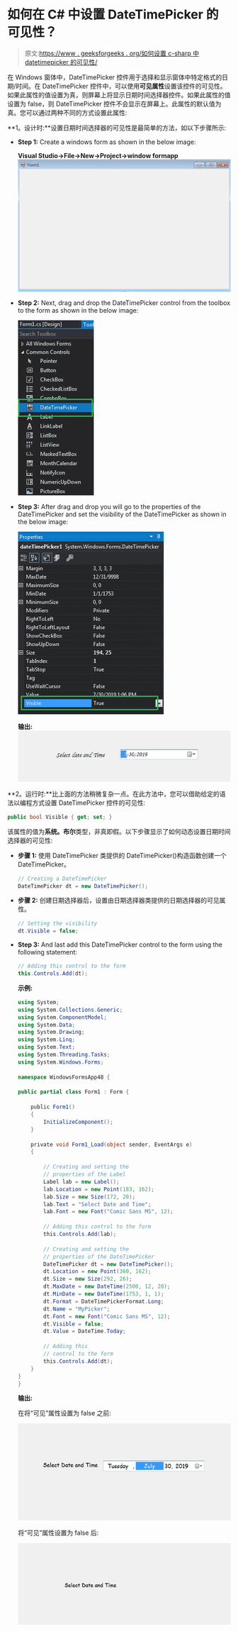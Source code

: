 # 如何在 C# 中设置 DateTimePicker 的可见性？

> 原文:[https://www . geeksforgeeks . org/如何设置 c-sharp 中 datetimepicker 的可见性/](https://www.geeksforgeeks.org/how-to-set-the-visibility-of-datetimepicker-in-c-sharp/)

在 Windows 窗体中，DateTimePicker 控件用于选择和显示窗体中特定格式的日期/时间。在 DateTimePicker 控件中，可以使用**可见属性**设置该控件的可见性。如果此属性的值设置为真，则屏幕上将显示日期时间选择器控件。如果此属性的值设置为 false，则 DateTimePicker 控件不会显示在屏幕上。此属性的默认值为真。您可以通过两种不同的方式设置此属性:

**1。设计时:**设置日期时间选择器的可见性是最简单的方法，如以下步骤所示:

*   **Step 1:** Create a windows form as shown in the below image:

    **Visual Studio->File->New->Project->window formapp**
    ![](img/de9202f1f4646167e60ea580d67273d9.png)

*   **Step 2:** Next, drag and drop the DateTimePicker control from the toolbox to the form as shown in the below image:

    ![](img/1e722a2fb337b7d3bb23498b9f24712d.png)

*   **Step 3:** After drag and drop you will go to the properties of the DateTimePicker and set the visibility of the DateTimePicker as shown in the below image:

    ![](img/8629abb56df2a76a891c61d6e5010def.png)

    **输出:**
    ![](img/f43dc1f7e2a99b49df63621f9d826fdb.png)

**2。运行时:**比上面的方法稍微复杂一点。在此方法中，您可以借助给定的语法以编程方式设置 DateTimePicker 控件的可见性:

```cs
public bool Visible { get; set; }
```

该属性的值为**系统。布尔**类型，非真即假。以下步骤显示了如何动态设置日期时间选择器的可见性:

*   **步骤 1:** 使用 DateTimePicker 类提供的 DateTimePicker()构造函数创建一个 DateTimePicker。

    ```cs
    // Creating a DateTimePicker
    DateTimePicker dt = new DateTimePicker();

    ```

*   **步骤 2:** 创建日期选择器后，设置由日期选择器类提供的日期选择器的可见属性。

    ```cs
    // Setting the visibility
    dt.Visible = false;

    ```

*   **Step 3:** And last add this DateTimePicker control to the form using the following statement:

    ```cs
    // Adding this control to the form
    this.Controls.Add(dt);

    ```

    **示例:**

    ```cs
    using System;
    using System.Collections.Generic;
    using System.ComponentModel;
    using System.Data;
    using System.Drawing;
    using System.Linq;
    using System.Text;
    using System.Threading.Tasks;
    using System.Windows.Forms;

    namespace WindowsFormsApp48 {

    public partial class Form1 : Form {

        public Form1()
        {
            InitializeComponent();
        }

        private void Form1_Load(object sender, EventArgs e)
        {

            // Creating and setting the 
            // properties of the Label
            Label lab = new Label();
            lab.Location = new Point(183, 162);
            lab.Size = new Size(172, 20);
            lab.Text = "Select Date and Time";
            lab.Font = new Font("Comic Sans MS", 12);

            // Adding this control to the form
            this.Controls.Add(lab);

            // Creating and setting the
            // properties of the DateTimePicker
            DateTimePicker dt = new DateTimePicker();
            dt.Location = new Point(360, 162);
            dt.Size = new Size(292, 26);
            dt.MaxDate = new DateTime(2500, 12, 20);
            dt.MinDate = new DateTime(1753, 1, 1);
            dt.Format = DateTimePickerFormat.Long;
            dt.Name = "MyPicker";
            dt.Font = new Font("Comic Sans MS", 12);
            dt.Visible = false;
            dt.Value = DateTime.Today;

            // Adding this 
            // control to the form
            this.Controls.Add(dt);
        }
    }
    }
    ```

    **输出:**

    在将“可见”属性设置为 false 之前:

    ![](img/e2a739f46e56377525df58a21c86ec7d.png)

    将“可见”属性设置为 false 后:

    ![](img/b356c6f7bbb40357131cc726170826d4.png)